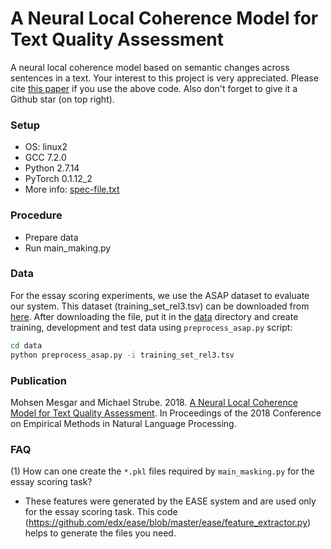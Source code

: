 # A Neural Local Coherence Model for Text Quality Assessment #

A neural local coherence model based on semantic changes across sentences in a text. Your interest to this project is very appreciated. Please cite [this paper](https://aclanthology.info/papers/D18-1464/d18-1464.bib) if you use the above code. 
Also don't forget to give it a Github star (on top right).


### Setup ###
* OS: linux2
* GCC 7.2.0
* Python 2.7.14 
* PyTorch 0.1.12_2
* More info: [spec-file.txt](https://github.com/MMesgar/neural_coherence_model/blob/master/spec-file.txt)

### Procedure ###
* Prepare data
* Run main_making.py

### Data ###

For the essay scoring experiments, we use the ASAP dataset to evaluate our system. This dataset (training_set_rel3.tsv) can be downloaded from [here](https://www.kaggle.com/c/asap-aes/data). After downloading the file, put it in the [data](https://github.com/MMesgar/neural_coherence_model/tree/master/data) directory and create training, development and test data using ```preprocess_asap.py``` script:

```bash
cd data
python preprocess_asap.py -i training_set_rel3.tsv
```

### Publication ###

Mohsen Mesgar and Michael Strube. 2018. [A Neural Local Coherence Model for Text Quality Assessment](http://aclweb.org/anthology/D18-1464). In Proceedings of the 2018 Conference on Empirical Methods in Natural Language Processing. 

### FAQ ###
(1) How can one create the ``*.pkl`` files required by ``main_masking.py`` for the essay scoring task?

 - These features were generated by the EASE system and are used only for the essay scoring task.  This code (https://github.com/edx/ease/blob/master/ease/feature_extractor.py) helps to generate the files you need. 
